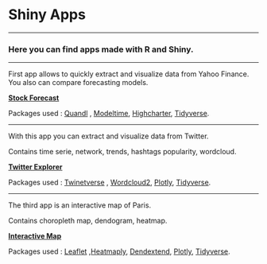 # Shiny Apps
***
### Here you can find apps made with **R** and **Shiny**.

***

First app allows to quickly extract and visualize data from Yahoo Finance.
You also can compare forecasting models.


[**Stock Forecast**](https://pierre-api.shinyapps.io/stock_forecast/ "Stock Forecast")

Packages used :  [Quandl](https://www.quandl.com/tools/r/ "The world’s most powerful data lives on Nasdaq’s Quandl") , [Modeltime](https://tidymodels.tidymodels.org/ "Tidy time series forecasting with tidymodels"), [Highcharter](https://jkunst.com/highcharter/ "Highcharter R"), [Tidyverse](https://www.tidyverse.org/ "Tidyverse").

***

With this app you can extract and visualize data from Twitter.

Contains time serie, network, trends, hashtags popularity, wordcloud.

[**Twitter Explorer**](https://pierre-api.shinyapps.io/twitter_explorer/ "Twitter Explorer")

Packages used :  [Twinetverse](http://twinetverse.john-coene.com/ "collect, build and visualise Twitter networks") , [Wordcloud2](https://cran.r-project.org/web/packages/wordcloud2/vignettes/wordcloud.html "Wordcloud2"), [Plotly](https://plotly.com/r/ "Plotly R"), [Tidyverse](https://www.tidyverse.org/ "Tidyverse").

***

The third app is an interactive map of Paris. 

Contains choropleth map, dendogram, heatmap.

[**Interactive Map**](https://pierre-api.shinyapps.io/arrondissements/ "Interactive Map")

Packages used :  [Leaflet](http://rstudio.github.io/leaflet/ "Leaflet for R") ,[Heatmaply](https://cran.r-project.org/web/packages/heatmaply/vignettes/heatmaply.html "Heatmaply"),  [Dendextend](https://cran.r-project.org/web/packages/dendextend/vignettes/dendextend.html "Dendextend R"), [Plotly](https://plotly.com/r/ "Plotly R"), [Tidyverse](https://www.tidyverse.org/ "Tidyverse").


